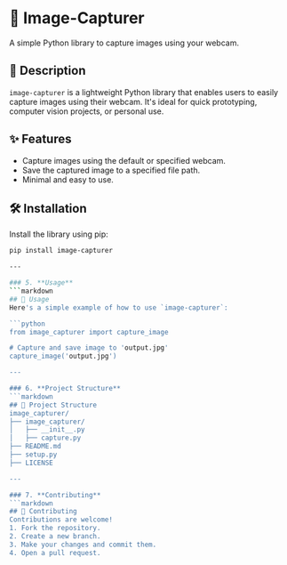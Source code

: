# 📸 Image-Capturer
A simple Python library to capture images using your webcam.
## 📖 Description
`image-capturer` is a lightweight Python library that enables users to easily capture images using their webcam. 
It's ideal for quick prototyping, computer vision projects, or personal use.
## ✨ Features
- Capture images using the default or specified webcam.
- Save the captured image to a specified file path.
- Minimal and easy to use.
## 🛠️ Installation
Install the library using pip:

```bash
pip install image-capturer

---

### 5. **Usage**
```markdown
## 🚀 Usage
Here's a simple example of how to use `image-capturer`:

```python
from image_capturer import capture_image

# Capture and save image to 'output.jpg'
capture_image('output.jpg')

---

### 6. **Project Structure**
```markdown
## 📁 Project Structure
image_capturer/
├── image_capturer/
│   ├── __init__.py
│   ├── capture.py
├── README.md
├── setup.py
├── LICENSE

---

### 7. **Contributing**
```markdown
## 🤝 Contributing
Contributions are welcome!  
1. Fork the repository.  
2. Create a new branch.  
3. Make your changes and commit them.  
4. Open a pull request.  
